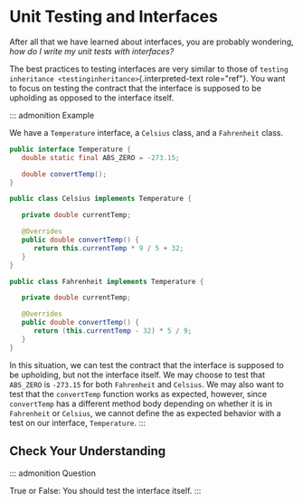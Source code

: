 # Unit Testing and Interfaces

After all that we have learned about interfaces, you are probably
wondering, *how do I write my unit tests with interfaces?*

The best practices to testing interfaces are very similar to those of
`testing inheritance <testinginheritance>`{.interpreted-text
role="ref"}. You want to focus on testing the contract that the
interface is supposed to be upholding as opposed to the interface
itself.

::: admonition
Example

We have a `Temperature` interface, a `Celsius` class, and a `Fahrenheit`
class.

``` {.java linenos=""}
public interface Temperature {
   double static final ABS_ZERO = -273.15;

   double convertTemp();
}

public class Celsius implements Temperature {

   private double currentTemp;

   @Overrides
   public double convertTemp() {
      return this.currentTemp * 9 / 5 + 32;
   }
}

public class Fahrenheit implements Temperature {

   private double currentTemp;

   @Overrides
   public double convertTemp() {
      return (this.currentTemp - 32) * 5 / 9;
   }
}
```

In this situation, we can test the contract that the interface is
supposed to be upholding, but not the interface itself. We may choose to
test that `ABS_ZERO` is `-273.15` for both `Fahrenheit` and `Celsius`.
We may also want to test that the `convertTemp` function works as
expected, however, since `convertTemp` has a different method body
depending on whether it is in `Fahrenheit` or `Celsius`, we cannot
define the as expected behavior with a test on our interface,
`Temperature`.
:::

## Check Your Understanding

::: admonition
Question

True or False: You should test the interface itself.
:::
